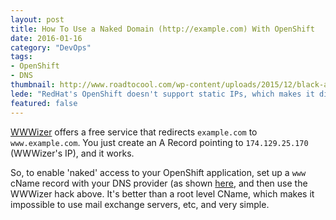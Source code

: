 ```yaml
---
layout: post
title: How To Use a Naked Domain (http://example.com) With OpenShift
date: 2016-01-16
category: "DevOps"
tags: 
- OpenShift
- DNS
thumbnail: http://www.roadtocool.com/wp-content/uploads/2015/12/black-and-white-home-office-interior-design-with-black-table-and-three-swivel-chairs-also-long-sofa-and-cushions-and-window-and-plant-also-photo-frames-and-wooden-floor.jpg
lede: "RedHat's OpenShift doesn't support static IPs, which makes it difficult to set up a 'naked' A Record.  This trick will solve your problem."
featured: false
---
```


[WWWizer](http://wwwizer.com/naked-domain-redirect) offers a free service that
redirects `example.com` to `www.example.com`.  You just create an A Record
pointing to `174.129.25.170` (WWWizer's IP), and it works.  

So, to enable 'naked' access to your OpenShift application, set up a `www` cName
record with your DNS provider (as shown
[here](https://developers.openshift.com/en/managing-domains-ssl.html), and then
use the WWWizer hack above.  It's better than a root level CName, which makes it
impossible to use mail exchange servers, etc, and very simple.


